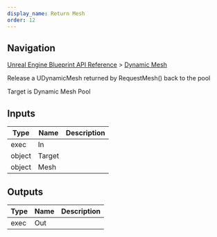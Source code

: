 ```yaml
---
display_name: Return Mesh
order: 12
---
```

## Navigation

[Unreal Engine Blueprint API Reference](https://dev.epicgames.com/documentation/en-us/unreal-engine/BlueprintAPI) > [Dynamic Mesh](https://dev.epicgames.com/documentation/en-us/unreal-engine/BlueprintAPI/DynamicMesh)

Release a UDynamicMesh returned by RequestMesh() back to the pool

Target is Dynamic Mesh Pool

## Inputs

| Type | Name | Description |
| --- | --- | --- |
| exec | In |  |
| object | Target |  |
| object | Mesh |  |

## Outputs

| Type | Name | Description |
| --- | --- | --- |
| exec | Out |  |
